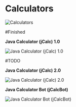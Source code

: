 Calculators
========
![Calculators](http://img0.uploadhouse.com/fileuploads/20305/203057703ee6548326d062b4f4f90ea8b25bc615.png)

#Finished

**Java Calculator (jCalc) 1.0**

![Java Calculator (jCalc) 1.0](http://img6.uploadhouse.com/fileuploads/20319/20319866a05d6dd832796d19762a357cc4928621.png)

#TODO

**Java Calculator (jCalc) 2.0**

![Java Calculator (jCalc) 2.0](http://img1.uploadhouse.com/fileuploads/20314/203146611eef17a9231ade99e75ce11b274bf8c1.png)

**Java Calculator Bot (jCalcBot)**

![Java Calculator Bot (jCalcBot)](http://img9.uploadhouse.com/fileuploads/20320/203204591eef210fdc49e4ce553e8d3fe4b721e1.png)